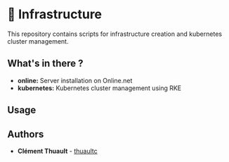 # :bullettrain_side: Infrastructure

This repository contains scripts for infrastructure creation and kubernetes cluster management.

## What's in there ?

* **online:** Server installation on Online.net
* **kubernetes:** Kubernetes cluster management using RKE

## Usage

<TBD>

## Authors

* **Clément Thuault** - [thuaultc](https://github.com/thuaultc)
